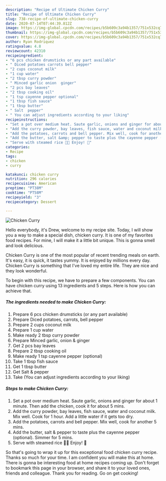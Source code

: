 ```yaml
---
description: "Recipe of Ultimate Chicken Curry"
title: "Recipe of Ultimate Chicken Curry"
slug: 738-recipe-of-ultimate-chicken-curry
date: 2020-07-14T07:44:39.812Z
image: https://img-global.cpcdn.com/recipes/b5b609c3a94b1357/751x532cq70/chicken-curry-recipe-main-photo.jpg
thumbnail: https://img-global.cpcdn.com/recipes/b5b609c3a94b1357/751x532cq70/chicken-curry-recipe-main-photo.jpg
cover: https://img-global.cpcdn.com/recipes/b5b609c3a94b1357/751x532cq70/chicken-curry-recipe-main-photo.jpg
author: Ryan Rodriquez
ratingvalue: 4.8
reviewcount: 42310
recipeingredient:
- "6 pcs chicken drumsticks or any part available"
- " Diced potatoes carrots bell pepper"
- "2 cups coconut milk"
- "1 cup water"
- "2 tbsp curry powder"
- " Minced garlic onion  ginger"
- "2 pcs bay leaves"
- "2 tbsp cooking oil"
- "1 tsp cayenne pepper optional"
- "1 tbsp fish sauce"
- "1 tbsp butter"
- " Salt  pepper"
- " You can adjust ingredients according to your liking"
recipeinstructions:
- "Set a pot over medium heat. Saute garlic, onions and ginger for about 1 minute. Then add the chicken, cook it for about 5 mins."
- "Add the curry powder, bay leaves, fish sauce, water and coconut milk. Mix well. Cook for 1 hour. Add a little water if it gets too dry."
- "Add the potatoes, carrots and bell pepper. Mix well, cook for another 5 mins."
- "Add the butter, salt &amp; pepper to taste plus the cayenne pepper (optional). Simmer for 5 mins."
- "Serve with steamed rice 🍚🍲 Enjoy! 🙂"
categories:
- Recipe
tags:
- chicken
- curry

katakunci: chicken curry 
nutrition: 296 calories
recipecuisine: American
preptime: "PT38M"
cooktime: "PT58M"
recipeyield: "3"
recipecategory: Dessert

---
```



![Chicken Curry](https://img-global.cpcdn.com/recipes/b5b609c3a94b1357/751x532cq70/chicken-curry-recipe-main-photo.jpg)

Hello everybody, it's Drew, welcome to my recipe site. Today, I will show you a way to make a special dish, chicken curry. It is one of my favorites food recipes. For mine, I will make it a little bit unique. This is gonna smell and look delicious.

Chicken Curry is one of the most popular of recent trending meals on earth. It's easy, it is quick, it tastes yummy. It is enjoyed by millions every day. Chicken Curry is something that I've loved my entire life. They are nice and they look wonderful.




To begin with this recipe, we have to prepare a few components. You can have chicken curry using 13 ingredients and 5 steps. Here is how you can achieve that.

<!--inarticleads1-->

##### The ingredients needed to make Chicken Curry:

1. Prepare 6 pcs chicken drumsticks (or any part available)
1. Prepare  Diced potatoes, carrots, bell pepper
1. Prepare 2 cups coconut milk
1. Prepare 1 cup water
1. Make ready 2 tbsp curry powder
1. Prepare  Minced garlic, onion &amp; ginger
1. Get 2 pcs bay leaves
1. Prepare 2 tbsp cooking oil
1. Make ready 1 tsp cayenne pepper (optional)
1. Take 1 tbsp fish sauce
1. Get 1 tbsp butter
1. Get  Salt &amp; pepper
1. Take  (You can adjust ingredients according to your liking)




<!--inarticleads2-->

##### Steps to make Chicken Curry:

1. Set a pot over medium heat. Saute garlic, onions and ginger for about 1 minute. Then add the chicken, cook it for about 5 mins.
1. Add the curry powder, bay leaves, fish sauce, water and coconut milk. Mix well. Cook for 1 hour. Add a little water if it gets too dry.
1. Add the potatoes, carrots and bell pepper. Mix well, cook for another 5 mins.
1. Add the butter, salt &amp; pepper to taste plus the cayenne pepper (optional). Simmer for 5 mins.
1. Serve with steamed rice 🍚🍲 Enjoy! 🙂




So that's going to wrap it up for this exceptional food chicken curry recipe. Thanks so much for your time. I am confident you will make this at home. There is gonna be interesting food at home recipes coming up. Don't forget to bookmark this page in your browser, and share it to your loved ones, friends and colleague. Thank you for reading. Go on get cooking!
